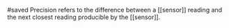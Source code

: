 #saved
Precision refers to the difference between a [[sensor]] reading and the next closest reading producible by the [[sensor]].